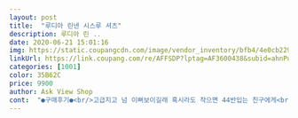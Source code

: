 ```yaml
---
layout: post 
title:  "루디아 린넨 시스루 셔츠" 
description: 루디아 린 ..
date: 2020-06-21 15:01:16 
img: https://static.coupangcdn.com/image/vendor_inventory/bfb4/4e0cb229b4704d433773a3d4d6b1ca3a17219a9d29a02131d969d7e39c3f.jpg 
linkUrl: https://link.coupang.com/re/AFFSDP?lptag=AF3600438&subid=ahnPublicAsk&pageKey=254157115&itemId=798724720&vendorItemId=5028869812&traceid=V0-113-8ed757bc4b00f6d6 
categories: [1001] 
color: 35B62C 
price: 9900 
author: Ask View Shop 
cont:  "●구매후기●<br/>고급지고 넘 이뻐보이길래 혹시라도 작으면 44반입는 친구에게<br/>대부분에 후기가 셔츠가 말도안되게 작다고 올리신분들이<br/>동일합니다! 저와 동일한싸이즈입으시는분들은 고민들 마시고<br/>디자인도맘에들고촉감도시원해요사이즈는작게나온듯잘보고선택해야될듯<br/>많아서,,,ㅜ  조금은 걱정하면서 착한가격에다 그레이색상이<br/>색상도 비슷하고 손세탁해두었고<br/>선심써야겟단맘으로,, 4일만에 도착하여 정말  넘나 궁금한맘으로,,,, 입어봤습니다!<br/>시원하려고입는 여름옷인데,,이너를 껴입으면 좀,,ㅜ<br/>옷 상태는 좋아요<br/>우려햇던거와는 다르게 넘나 잘맞고 색상도 사진착샷과<br/>인터넷쇼핑몰에서 구매할때 특별한경우(M싸이즈가XS싸이즈처럼 매우작게나온 비정상적인)를 제외하고선 모든M싸이즈와 66싸이즈가 아주 잘맞는 편입니다! 착샷을 미쳐 못올렷는데ㅜ<br/>일단 가벼워요<br/>제싸이즈는 정확히 66싸이즈입니다!<br/>주문하셔도 될꺼같아요!^^ 이가격에 이정도품질이면 (물론 세탁을 한번 해봐야알겟지만)여름셔츠로는 정말 나쁘지않은것같습니다! 글고,,궂이 이너를 입지않아도 될듯합니다! 생각보다 너무많이 비치지않는거같아요<br/>탱크탑브라정도라면^^ 제갠적인 의견입니다!참고하시길,,<br/>" 
---
```

